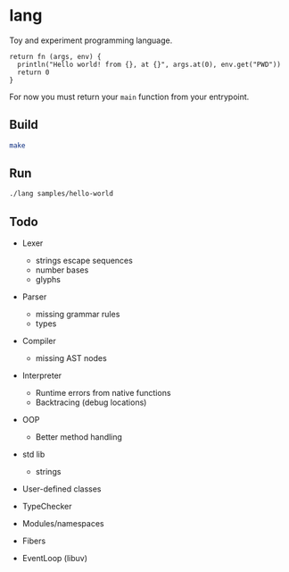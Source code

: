 # lang

Toy and experiment programming language.

```
return fn (args, env) {
  println("Hello world! from {}, at {}", args.at(0), env.get("PWD"))
  return 0
}
```
For now you must return your `main` function from your entrypoint.

## Build

```sh
make
```

## Run

```sh
./lang samples/hello-world
```

## Todo
- Lexer
  - strings escape sequences
  - number bases
  - glyphs
- Parser
  - missing grammar rules
  - types
- Compiler
  - missing AST nodes
- Interpreter
  - Runtime errors from native functions
  - Backtracing (debug locations)
- OOP
  - Better method handling
- std lib
  - strings

- User-defined classes
- TypeChecker
- Modules/namespaces
- Fibers
- EventLoop (libuv)
